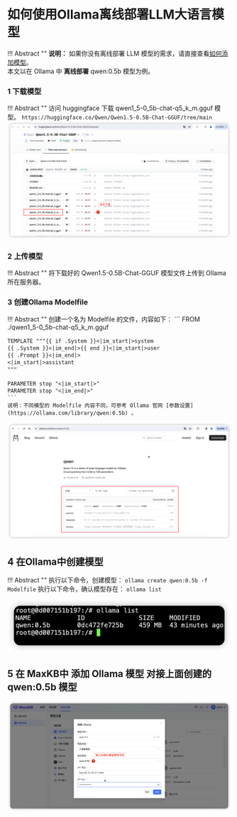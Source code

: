 # 如何使用Ollama离线部署LLM大语言模型


!!! Abstract ""
    **说明：** 如果你没有离线部署 LLM 模型的需求，请直接查看[如何添加模型](https://maxkb.cn/docs/user_manual/model/model/)。      
    本文以在 Ollama 中 **离线部署**  qwen:0.5b 模型为例。

### 1 下载模型
!!! Abstract ""
    访问 huggingface 下载 qwen1_5-0_5b-chat-q5_k_m.gguf 模型。
    ```
    https://huggingface.co/Qwen/Qwen1.5-0.5B-Chat-GGUF/tree/main
    ```
![下载模型](../img/FAQ/downModel.png)

### 2 上传模型
!!! Abstract ""
    将下载好的 Qwen1.5-0.5B-Chat-GGUF 模型文件上传到 Ollama 所在服务器。

### 3 创建Ollama Modelfile

!!! Abstract ""
    创建一个名为 Modelfile 的文件，内容如下：
    ```
    FROM ./qwen1_5-0_5b-chat-q5_k_m.gguf

    TEMPLATE """{{ if .System }}<|im_start|>system
    {{ .System }}<|im_end|>{{ end }}<|im_start|>user
    {{ .Prompt }}<|im_end|>
    <|im_start|>assistant
    """

    PARAMETER stop "<|im_start|>"
    PARAMETER stop "<|im_end|>"
    ```
    说明：不同模型的 Modelfile 内容不同，可参考 Ollama 官网 [参数设置](https://ollama.com/library/qwen:0.5b) 。

![模型参数模版](../img/FAQ/modelSetting.png)


## 4 在Ollama中创建模型

!!! Abstract ""
    执行以下命令，创建模型：
    ```
    ollama create qwen:0.5b -f Modelfile
    ```
    执行以下命令，确认模型存在：
    ```
    ollama list
    ```

![ollama查看模型列表](../img/FAQ/ollamaList.png)
## 5 在 MaxKB中 添加 Ollama 模型 对接上面创建的 qwen:0.5b 模型

![MaxKB中添加模型](../img/FAQ/MaxKBaddModel.png)